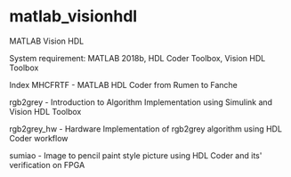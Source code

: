 # matlab_visionhdl
MATLAB Vision HDL

System requirement: MATLAB 2018b, HDL Coder Toolbox, Vision HDL Toolbox

Index
MHCFRTF - MATLAB HDL Coder from Rumen to Fanche

rgb2grey - Introduction to Algorithm Implementation using Simulink and Vision HDL Toolbox

rgb2grey_hw - Hardware Implementation of rgb2grey algorithm using HDL Coder workflow

sumiao - Image to pencil paint style picture using HDL Coder and its' verification on FPGA
